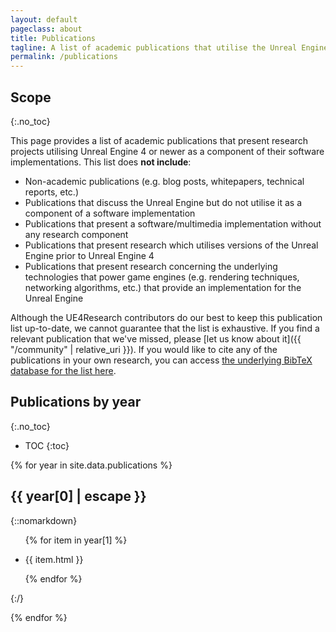 ```yaml
---
layout: default
pageclass: about
title: Publications
tagline: A list of academic publications that utilise the Unreal Engine.
permalink: /publications
---
```


## Scope
{:.no_toc}

This page provides a list of academic publications that present research projects utilising Unreal Engine 4 or newer as a component of their software implementations. This list does **not include**:

- Non-academic publications (e.g. blog posts, whitepapers, technical reports, etc.)
- Publications that discuss the Unreal Engine but do not utilise it as a component of a software implementation
- Publications that present a software/multimedia implementation without any research component
- Publications that present research which utilises versions of the Unreal Engine prior to Unreal Engine 4
- Publications that present research concerning the underlying technologies that power game engines (e.g. rendering techniques, networking algorithms, etc.) that provide an implementation for the Unreal Engine

Although the UE4Research contributors do our best to keep this publication list up-to-date, we cannot guarantee that the list is exhaustive. If you find a relevant publication that we've missed, please [let us know about it]({{ "/community" | relative_uri }}). If you would like to cite any of the publications in your own research, you can access [the underlying BibTeX database for the list here](https://github.com/UE4Research/ue4research.github.io/blob/master/_publications/publications.bib).


## Publications by year
{:.no_toc}

* TOC
{:toc}


{% for year in site.data.publications %}
## {{ year[0] | escape }}

{::nomarkdown}
<ul class="publication-list">
{% for item in year[1] %}
	<li id="{{ item.key | escape }}">
		<p>{{ item.html }}</p>
	</li>
{% endfor %}
</ul>
{:/}

{% endfor %}

